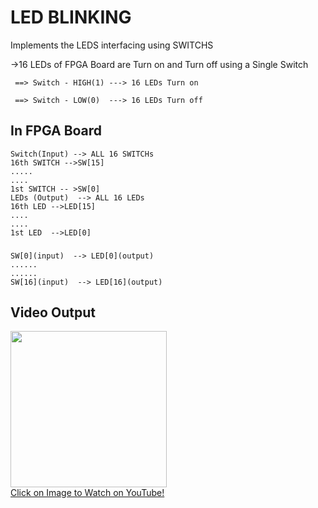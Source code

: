 # LED BLINKING
   Implements the  LEDS interfacing using  SWITCHS 

->16 LEDs of FPGA Board  are Turn on and Turn off using a Single Switch 
    
     ==> Switch - HIGH(1) ---> 16 LEDs Turn on
    
     ==> Switch - LOW(0)  ---> 16 LEDs Turn off
     
##  In FPGA Board
    Switch(Input) --> ALL 16 SWITCHs
    16th SWITCH -->SW[15]
    .....
    ....
    1st SWITCH -- >SW[0]
    LEDs (Output)  --> ALL 16 LEDs
    16th LED -->LED[15]  
    ....
    ....
    1st LED  -->LED[0]

### 
    SW[0](input)  --> LED[0](output)
    ......
    ......
    SW[16](input)  --> LED[16](output)

## Video Output


<a href="https://www.youtube.com/watch?v=onmJPWhLL60">
    <img width="250" src="https://img.youtube.com/vi/onmJPWhLL60/0.jpg">
    </br>Click on Image to Watch on YouTube!
</a>

